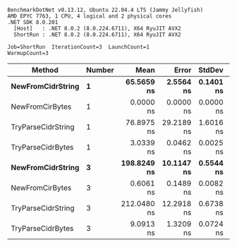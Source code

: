 ```

BenchmarkDotNet v0.13.12, Ubuntu 22.04.4 LTS (Jammy Jellyfish)
AMD EPYC 7763, 1 CPU, 4 logical and 2 physical cores
.NET SDK 8.0.201
  [Host]   : .NET 8.0.2 (8.0.224.6711), X64 RyuJIT AVX2
  ShortRun : .NET 8.0.2 (8.0.224.6711), X64 RyuJIT AVX2

Job=ShortRun  IterationCount=3  LaunchCount=1  
WarmupCount=3  

```
| Method             | Number | Mean        | Error      | StdDev    | Min         | Max         | Allocated |
|------------------- |------- |------------:|-----------:|----------:|------------:|------------:|----------:|
| **NewFromCidrString**  | **1**      |  **65.5659 ns** |  **2.5564 ns** | **0.1401 ns** |  **65.4649 ns** |  **65.7259 ns** |         **-** |
| NewFromCirBytes    | 1      |   0.0000 ns |  0.0000 ns | 0.0000 ns |   0.0000 ns |   0.0000 ns |         - |
| TryParseCidrString | 1      |  76.8975 ns | 29.2189 ns | 1.6016 ns |  75.8216 ns |  78.7381 ns |         - |
| TryParseCidrBytes  | 1      |   3.0339 ns |  0.0462 ns | 0.0025 ns |   3.0311 ns |   3.0360 ns |         - |
| **NewFromCidrString**  | **3**      | **198.8249 ns** | **10.1147 ns** | **0.5544 ns** | **198.4172 ns** | **199.4562 ns** |         **-** |
| NewFromCirBytes    | 3      |   0.6061 ns |  0.1489 ns | 0.0082 ns |   0.5994 ns |   0.6152 ns |         - |
| TryParseCidrString | 3      | 212.0480 ns | 12.2918 ns | 0.6738 ns | 211.5930 ns | 212.8220 ns |         - |
| TryParseCidrBytes  | 3      |   9.0913 ns |  1.3209 ns | 0.0724 ns |   9.0091 ns |   9.1458 ns |         - |
